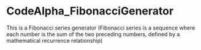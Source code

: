 # CodeAlpha_FibonacciGenerator
This is a Fibonacci series generator (Fibonacci series is a sequence where each number is the sum of the two preceding numbers, defined by a mathematical recurrence relationship)
